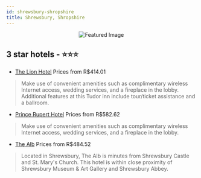 ```yaml
---
id: shrewsbury-shropshire
title: Shrewsbury, Shropshire
---
```


<center><img src="https://i.travelapi.com/hotels/8000000/7850000/7841200/7841138/e369e4d5_z.jpg" alt="Featured Image" /></center>


##  3 star hotels - ⭐️⭐️⭐️

-    [The Lion Hotel](https://us.hurb.com/hotels/shrewsbury/the-lion-hotel-JNP-JP982757?cmp=18055) Prices from R$414.01
   > Make use of convenient amenities such as complimentary wireless Internet access, wedding services, and a fireplace in the lobby. Additional features at this Tudor inn include tour/ticket assistance and a ballroom.
-    [Prince Rupert Hotel](https://us.hurb.com/hotels/shrewsbury/prince-rupert-hotel-JNP-JP296655?cmp=18055) Prices from R$582.62
   > Make use of convenient amenities such as complimentary wireless Internet access, wedding services, and a fireplace in the lobby.
-    [The Alb](https://us.hurb.com/hotels/shrewsbury/the-alb-JNP-JP01032P?cmp=18055) Prices from R$484.52
   > Located in Shrewsbury, The Alb is minutes from Shrewsbury Castle and St. Mary's Church. This hotel is within close proximity of Shrewsbury Museum & Art Gallery and Shrewsbury Abbey.
